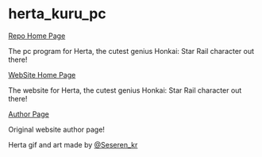 # herta_kuru_pc
[Repo Home Page](https://github.com/KoksMen/herta_kuru_pc/)

The pc program for Herta, the cutest genius Honkai: Star Rail character out there!

[WebSite Home Page](https://duiqt.github.io/herta_kuru/)

The website for Herta, the cutest genius Honkai: Star Rail character out there!

[Author Page](https://github.com/duiqt/)

Original website author page!

Herta gif and art made by [@Seseren_kr](https://twitter.com/Seseren_kr)
